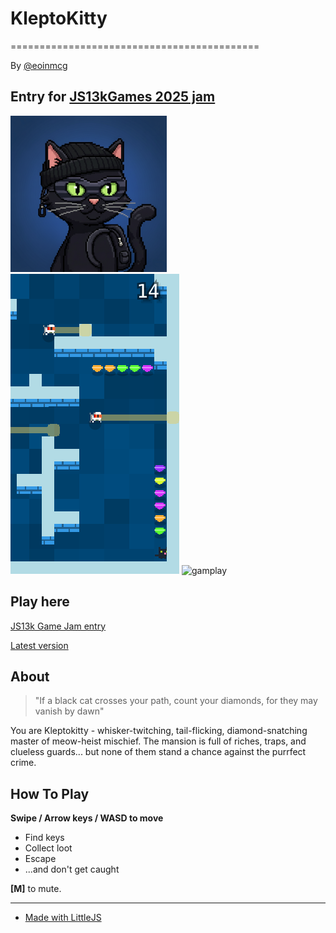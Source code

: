 # KleptoKitty

===========================================

By [@eoinmcg](https://twitter.com/eoinmcg)
  
Entry for [JS13kGames 2025 jam](https://js13kgames.com/2025/games/kleptokitty)
--
 ![Banner](https://raw.githubusercontent.com/eoinmcg/kleptokitty/main/promo/cover250x250.png "Banner")
 ![screenshot](https://raw.githubusercontent.com/eoinmcg/kleptokitty/main/promo/screenshot1.png "screenshot")
 ![gamplay](https://raw.githubusercontent.com/eoinmcg/kleptokitty/main/promo/gameplay1.png "gamplay")

## Play here

[JS13k Game Jam entry](https://js13kgames.com/2025/games/kleptokitty)
  
[Latest version](https://eoinmcgrath.com/kleptokitty)

## About

> "If a black cat crosses your path, count your diamonds,
for they may vanish by dawn"

You are Kleptokitty - whisker-twitching, tail-flicking, diamond-snatching
master of meow-heist mischief. The mansion is full of riches, traps, and
clueless guards... but none of them stand a chance against the purrfect
crime.

## How To Play

__Swipe / Arrow keys / WASD to move__

- Find keys
- Collect loot
- Escape
- ...and don't get caught
  
__[M]__ to mute.

-----

- [Made with LittleJS](https://github.com/KilledByAPixel/LittleJS)
